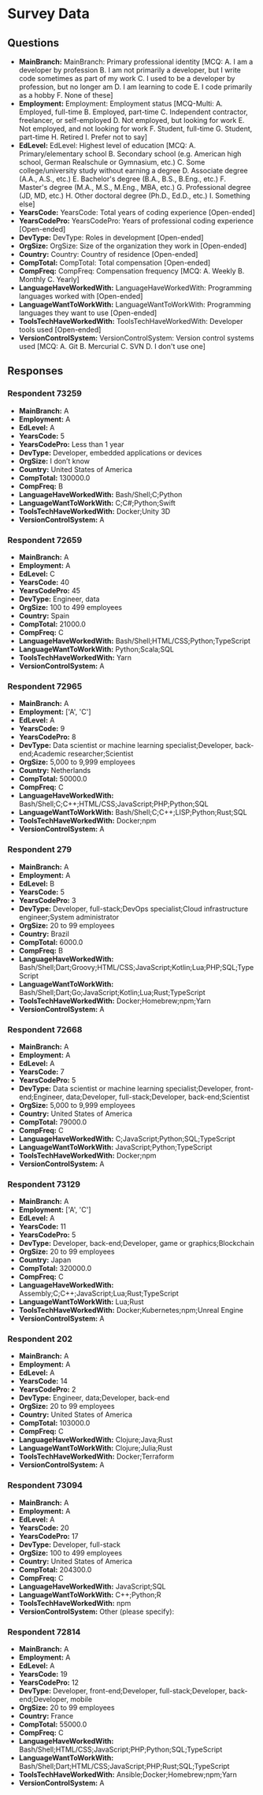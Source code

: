 # Survey Data

## Questions

- **MainBranch:** MainBranch: Primary professional identity [MCQ: A. I am a developer by profession B. I am not primarily a developer, but I write code sometimes as part of my work C. I used to be a developer by profession, but no longer am D. I am learning to code E. I code primarily as a hobby F. None of these]
- **Employment:** Employment: Employment status [MCQ-Multi: A. Employed, full-time B. Employed, part-time C. Independent contractor, freelancer, or self-employed D. Not employed, but looking for work E. Not employed, and not looking for work F. Student, full-time G. Student, part-time H. Retired I. Prefer not to say]
- **EdLevel:** EdLevel: Highest level of education [MCQ: A. Primary/elementary school B. Secondary school (e.g. American high school, German Realschule or Gymnasium, etc.) C. Some college/university study without earning a degree D. Associate degree (A.A., A.S., etc.) E. Bachelor's degree (B.A., B.S., B.Eng., etc.) F. Master's degree (M.A., M.S., M.Eng., MBA, etc.) G. Professional degree (JD, MD, etc.) H. Other doctoral degree (Ph.D., Ed.D., etc.) I. Something else]
- **YearsCode:** YearsCode: Total years of coding experience [Open-ended]
- **YearsCodePro:** YearsCodePro: Years of professional coding experience [Open-ended]
- **DevType:** DevType: Roles in development [Open-ended]
- **OrgSize:** OrgSize: Size of the organization they work in [Open-ended]
- **Country:** Country: Country of residence [Open-ended]
- **CompTotal:** CompTotal: Total compensation [Open-ended]
- **CompFreq:** CompFreq: Compensation frequency [MCQ: A. Weekly B. Monthly C. Yearly]
- **LanguageHaveWorkedWith:** LanguageHaveWorkedWith: Programming languages worked with [Open-ended]
- **LanguageWantToWorkWith:** LanguageWantToWorkWith: Programming languages they want to use [Open-ended]
- **ToolsTechHaveWorkedWith:** ToolsTechHaveWorkedWith: Developer tools used [Open-ended]
- **VersionControlSystem:** VersionControlSystem: Version control systems used [MCQ: A. Git B. Mercurial C. SVN D. I don't use one]

## Responses

### Respondent 73259

- **MainBranch:** A
- **Employment:** A
- **EdLevel:** A
- **YearsCode:** 5
- **YearsCodePro:** Less than 1 year
- **DevType:** Developer, embedded applications or devices
- **OrgSize:** I don’t know
- **Country:** United States of America
- **CompTotal:** 130000.0
- **CompFreq:** B
- **LanguageHaveWorkedWith:** Bash/Shell;C;Python
- **LanguageWantToWorkWith:** C;C#;Python;Swift
- **ToolsTechHaveWorkedWith:** Docker;Unity 3D
- **VersionControlSystem:** A

### Respondent 72659

- **MainBranch:** A
- **Employment:** A
- **EdLevel:** C
- **YearsCode:** 40
- **YearsCodePro:** 45
- **DevType:** Engineer, data
- **OrgSize:** 100 to 499 employees
- **Country:** Spain
- **CompTotal:** 21000.0
- **CompFreq:** C
- **LanguageHaveWorkedWith:** Bash/Shell;HTML/CSS;Python;TypeScript
- **LanguageWantToWorkWith:** Python;Scala;SQL
- **ToolsTechHaveWorkedWith:** Yarn
- **VersionControlSystem:** A

### Respondent 72965

- **MainBranch:** A
- **Employment:** ['A', 'C']
- **EdLevel:** A
- **YearsCode:** 9
- **YearsCodePro:** 8
- **DevType:** Data scientist or machine learning specialist;Developer, back-end;Academic researcher;Scientist
- **OrgSize:** 5,000 to 9,999 employees
- **Country:** Netherlands
- **CompTotal:** 50000.0
- **CompFreq:** C
- **LanguageHaveWorkedWith:** Bash/Shell;C;C++;HTML/CSS;JavaScript;PHP;Python;SQL
- **LanguageWantToWorkWith:** Bash/Shell;C;C++;LISP;Python;Rust;SQL
- **ToolsTechHaveWorkedWith:** Docker;npm
- **VersionControlSystem:** A

### Respondent 279

- **MainBranch:** A
- **Employment:** A
- **EdLevel:** B
- **YearsCode:** 5
- **YearsCodePro:** 3
- **DevType:** Developer, full-stack;DevOps specialist;Cloud infrastructure engineer;System administrator
- **OrgSize:** 20 to 99 employees
- **Country:** Brazil
- **CompTotal:** 6000.0
- **CompFreq:** B
- **LanguageHaveWorkedWith:** Bash/Shell;Dart;Groovy;HTML/CSS;JavaScript;Kotlin;Lua;PHP;SQL;TypeScript
- **LanguageWantToWorkWith:** Bash/Shell;Dart;Go;JavaScript;Kotlin;Lua;Rust;TypeScript
- **ToolsTechHaveWorkedWith:** Docker;Homebrew;npm;Yarn
- **VersionControlSystem:** A

### Respondent 72668

- **MainBranch:** A
- **Employment:** A
- **EdLevel:** A
- **YearsCode:** 7
- **YearsCodePro:** 5
- **DevType:** Data scientist or machine learning specialist;Developer, front-end;Engineer, data;Developer, full-stack;Developer, back-end;Scientist
- **OrgSize:** 5,000 to 9,999 employees
- **Country:** United States of America
- **CompTotal:** 79000.0
- **CompFreq:** C
- **LanguageHaveWorkedWith:** C;JavaScript;Python;SQL;TypeScript
- **LanguageWantToWorkWith:** JavaScript;Python;TypeScript
- **ToolsTechHaveWorkedWith:** Docker;npm
- **VersionControlSystem:** A

### Respondent 73129

- **MainBranch:** A
- **Employment:** ['A', 'C']
- **EdLevel:** A
- **YearsCode:** 11
- **YearsCodePro:** 5
- **DevType:** Developer, back-end;Developer, game or graphics;Blockchain
- **OrgSize:** 20 to 99 employees
- **Country:** Japan
- **CompTotal:** 320000.0
- **CompFreq:** C
- **LanguageHaveWorkedWith:** Assembly;C;C++;JavaScript;Lua;Rust;TypeScript
- **LanguageWantToWorkWith:** Lua;Rust
- **ToolsTechHaveWorkedWith:** Docker;Kubernetes;npm;Unreal Engine
- **VersionControlSystem:** A

### Respondent 202

- **MainBranch:** A
- **Employment:** A
- **EdLevel:** A
- **YearsCode:** 14
- **YearsCodePro:** 2
- **DevType:** Engineer, data;Developer, back-end
- **OrgSize:** 20 to 99 employees
- **Country:** United States of America
- **CompTotal:** 103000.0
- **CompFreq:** C
- **LanguageHaveWorkedWith:** Clojure;Java;Rust
- **LanguageWantToWorkWith:** Clojure;Julia;Rust
- **ToolsTechHaveWorkedWith:** Docker;Terraform
- **VersionControlSystem:** A

### Respondent 73094

- **MainBranch:** A
- **Employment:** A
- **EdLevel:** A
- **YearsCode:** 20
- **YearsCodePro:** 17
- **DevType:** Developer, full-stack
- **OrgSize:** 100 to 499 employees
- **Country:** United States of America
- **CompTotal:** 204300.0
- **CompFreq:** C
- **LanguageHaveWorkedWith:** JavaScript;SQL
- **LanguageWantToWorkWith:** C++;Python;R
- **ToolsTechHaveWorkedWith:** npm
- **VersionControlSystem:** Other (please specify):

### Respondent 72814

- **MainBranch:** A
- **Employment:** A
- **EdLevel:** A
- **YearsCode:** 19
- **YearsCodePro:** 12
- **DevType:** Developer, front-end;Developer, full-stack;Developer, back-end;Developer, mobile
- **OrgSize:** 20 to 99 employees
- **Country:** France
- **CompTotal:** 55000.0
- **CompFreq:** C
- **LanguageHaveWorkedWith:** Bash/Shell;HTML/CSS;JavaScript;PHP;Python;SQL;TypeScript
- **LanguageWantToWorkWith:** Bash/Shell;Dart;HTML/CSS;JavaScript;PHP;Rust;SQL;TypeScript
- **ToolsTechHaveWorkedWith:** Ansible;Docker;Homebrew;npm;Yarn
- **VersionControlSystem:** A

